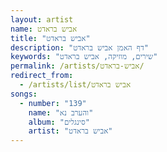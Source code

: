 ```yaml
---
layout: artist
name: אביש בראדט
title: "אביש בראדט"
description: "דף האמן אביש בראדט"
keywords: "שירים, מוזיקה, אביש בראדט"
permalink: /artists/אביש-בראדט/
redirect_from:
  - /artists/list/אביש בראדט
songs:
  - number: "139"
    name: "והערב נא"
    album: "סינגלים"
    artist: "אביש בראדט"
---
```

